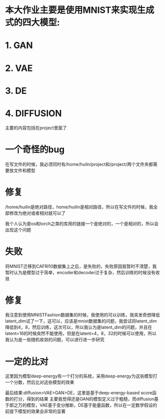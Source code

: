 # 本大作业主要是使用MNIST来实现生成式的四大模型:
# 1. GAN
# 2. VAE
# 3. DE
# 4. DIFFUSION

主要的内容包括在project里面了

# 一个奇怪的bug
在写文件的时候，我必须同时有/home/huiln/project和/project/两个文件夹都需要放文件和模型
# 修复
/home/huilin是绝对路径，home/huilin是相对路径，所以在写文件的时候，我全部修改为绝对或者相对就可以了

我个人认为是os和torch之类的库用的链接一个是绝对的，一个是相对的，所以会出现这个问题

# 失败
将MNIST迁移到CAFRI10数据集上之后，是失败的，失败原因我暂时不清楚，我暂时认为是模型过于简单，encoder和decoder过于复杂，然后训练的时候没有收敛

# 修复

我注意到使用MNISTFashion数据集的时候，我使用的可以训练，我突发奇想降低latent_dim试了一下，这可以，应该是mnist数据集的问题，我尝试将latent_dim降低到4，8，然后训练，这次可以，所以我认为是latent_dim的问题，并且在latent=16的时候突然不能使用，但是在latent=4，8，32的时候可以使用，所以我认为是一些随机收敛的问题，可以进行进一步研究

# 一定的比对
这里因为模型deep-energy有一个打分的系统，采用deep-energy为这些模型打一个分数，然后比对这些模型的效果

最后结果:diffusion>VAE>GAN>DE，这里是基于deep-energy-based    score函数的打分，得到的结果
主要我觉得还是GAN的模型定义过于粗糙，而diffusion基于郎之万的模型，VAE基于变分推断，DE基于能量函数，所以在一定数学假设的前提下模型的效果会非常的显著

